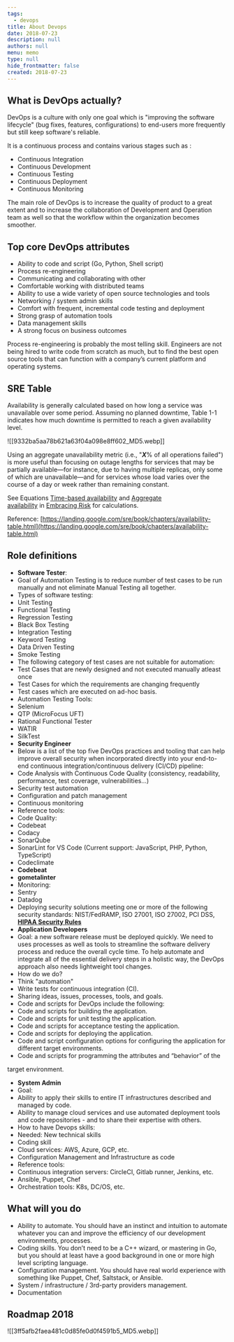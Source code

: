 ```yaml
---
tags: 
  - devops
title: About Devops
date: 2018-07-23
description: null
authors: null
menu: memo
type: null
hide_frontmatter: false
created: 2018-07-23
---
```


## **What is DevOps actually?**
DevOps is a culture with only one goal which is "improving the software lifecycle" (bug fixes, features, configurations) to end-users more frequently but still keep software's reliable.

It is a continuous process and contains various stages such as :

* Continuous Integration
* Continuous Development
* Continuous Testing
* Continuous Deployment
* Continuous Monitoring

The main role of DevOps is to increase the quality of product to a great extent and to increase the collaboration of Development and Operation team as well so that the workflow within the organization becomes smoother.

## Top core DevOps attributes
* Ability to code and script (Go, Python, Shell script)
* Process re-engineering
* Communicating and collaborating with other
* Comfortable working with distributed teams
* Ability to use a wide variety of open source technologies and tools
* Networking / system admin skills
* Comfort with frequent, incremental code testing and deployment
* Strong grasp of automation tools
* Data management skills
* A strong focus on business outcomes

Process re-engineering is probably the most telling skill. Engineers are not being hired to write code from scratch as much, but to find the best open source tools that can function with a company’s current platform and operating systems.

## SRE Table
Availability is generally calculated based on how long a service was unavailable over some period. Assuming no planned downtime, Table 1-1 indicates how much downtime is permitted to reach a given availability level.

![[9332ba5aa78b621a63f04a098e8ff602_MD5.webp]]

Using an aggregate unavailability metric (i.e., "***X***% of all operations failed") is more useful than focusing on outage lengths for services that may be partially available—for instance, due to having multiple replicas, only some of which are unavailable—and for services whose load varies over the course of a day or week rather than remaining constant.

See Equations [Time-based availability](https://landing.google.com/sre/book/chapters/embracing-risk.html#risk-management_measuring-service-risk_time-availability-equation) and [Aggregate availability](https://landing.google.com/sre/book/chapters/embracing-risk.html#risk-management_measuring-service-risk_aggregate-availability-equation) in [Embracing Risk](https://landing.google.com/sre/book/chapters/embracing-risk.html) for calculations.

Reference: [https://landing.google.com/sre/book/chapters/availability-table.html](https://landing.google.com/sre/book/chapters/availability-table.html)

## Role definitions
* **Software Tester**: 
* Goal of Automation Testing is to reduce number of test cases to be run manually and not eliminate Manual Testing all together.
* Types of software testing:
* Unit Testing
* Functional Testing
* Regression Testing
* Black Box Testing
* Integration Testing
* Keyword Testing
* Data Driven Testing
* Smoke Testing
* The following category of test cases are not suitable for automation:
* Test Cases that are newly designed and not executed manually atleast once
* Test Cases for which the requirements are changing frequently
* Test cases which are executed on ad-hoc basis.
* Automation Testing Tools:
* Selenium
* QTP (MicroFocus UFT)
* Rational Functional Tester
* WATIR
* SilkTest
* **Security Engineer**
* Below is a list of the top five DevOps practices and tooling that can help improve overall security when incorporated directly into your end-to-end continuous integration/continuous delivery (CI/CD) pipeline:
* Code Analysis with Continuous Code Quality (consistency, readability, performance, test coverage, vulnerabilities…)
* Security test automation 
* Configuration and patch management 
* Continuous monitoring 
* Reference tools:
* Code Quality:
* Codebeat
* Codacy
* SonarQube
* SonarLint for VS Code (Current support: JavaScript, PHP, Python, TypeScript)
* Codeclimate
* **Codebeat**
* **gometalinter**
* Monitoring:
* Sentry
* Datadog
* Deploying security solutions meeting one or more of the following security standards: NIST/FedRAMP, ISO 27001, ISO 27002, PCI DSS, **[HIPAA Security Rules](http://www.onlinetech.com/resources/references/what-is-the-hipaa-security-rule)**
* **Application Developers**
* Goal: a new software release must be deployed quickly. We need to uses processes as well as tools to streamline the software delivery process and reduce the overall cycle time. To help automate and integrate all of the essential delivery steps in a holistic way, the DevOps approach also needs lightweight tool changes.
* How do we do?
* Think "automation"
* Write tests for continuous integration (CI).
* Sharing ideas, issues, processes, tools, and goals.
* Code and scripts for DevOps include the following:
* Code and scripts for building the application.
* Code and scripts for unit testing the application.
* Code and scripts for acceptance testing the application.
* Code and scripts for deploying the application.
* Code and script configuration options for configuring the application for different target environments.
* Code and scripts for programming the attributes and “behavior” of the

target environment.

* **System Admin**
* Goal:
* Ability to apply their skills to entire IT infrastructures described and managed by code. 
* Ability to manage cloud services and use automated deployment tools and code repositories - and to share their expertise with others.
* How to have Devops skills:
* Needed: New technical skills
* Coding skill
* Cloud services: AWS, Azure, GCP, etc.
* Configuration Management and Infrastructure as code
* Reference tools:
* Continuous integration servers: CircleCI, Gitlab runner, Jenkins, etc.
* Ansible, Puppet, Chef
* Orchestration tools: K8s, DC/OS, etc.

## What will you do
* Ability to automate. You should have an instinct and intuition to automate whatever you can and improve the efficiency of our development environments, processes.
* Coding skills. You don’t need to be a C++ wizard, or mastering in Go, but you should at least have a good background in one or more high level scripting language.
* Configuration management. You should have real world experience with something like Puppet, Chef, Saltstack, or Ansible.
* System / infrastructure / 3rd-party providers management.
* Documentation

## Roadmap 2018
![[3ff5afb2faea481c0d85fe0d0f4591b5_MD5.webp]]

